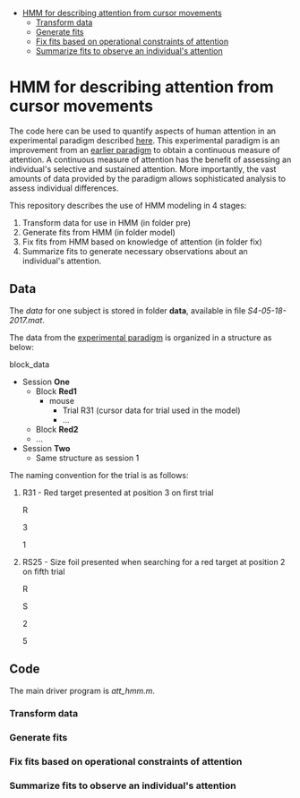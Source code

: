 - [HMM for describing attention from cursor movements](#hmm-for-describing-attention-from-cursor-movements)
  - [Transform data](#transform-data)
  - [Generate fits](#generate-fits)
  - [Fix fits based on operational constraints of attention](#fix-fits-based-on-operational-constraints-of-attention)
  - [Summarize fits to observe an individual's attention](#summarize-fits-to-observe-an-individual-s-attention)

# HMM for describing attention from cursor movements

The code here can be used to quantify aspects of human attention in an experimental paradigm described [here](https://cogsci.mindmodeling.org/2018/papers/0139/0139.pdf). This experimental paradigm is an improvement from an [earlier paradigm](https://www.jstor.org/stable/10.5406/amerjpsyc.128.2.0253?seq=1) to obtain a continuous measure of attention. A continuous measure of attention has the benefit of assessing an individual's selective and sustained attention. More importantly, the vast amounts of data provided by the paradigm allows sophisticated analysis to assess individual differences. 

This repository describes the use of HMM modeling in 4 stages:

1. Transform data for use in HMM (in folder pre)
2. Generate fits from HMM (in folder model)
3. Fix fits from HMM based on knowledge of attention (in folder fix)
4. Summarize fits to generate necessary observations about an individual's attention. 

## Data

The *data* for one subject is stored in folder **data**, available in file *S4-05-18-2017.mat*. 

The data from the [experimental paradigm](https://cogsci.mindmodeling.org/2018/papers/0139/0139.pdf) is organized in a structure as below:

block_data

- Session **One**
  - Block **Red1**
    - mouse
      - Trial R31 (cursor data for trial used in the model)
      - ...
  - Block **Red2**
  - ...
- Session **Two**
  - Same structure as session 1

The naming convention for the trial is as follows:

1. R31 - Red target presented at position 3 on first trial

   R <Target R:Red S:Size Q:square>

   3 <Position on screen>

   1 <Trial number>

2. RS25 - Size foil presented when searching for a red target at position 2 on fifth trial

   R <Target R:Red S:Size Q:square>

   S <Foil R:Red S:Size Q:square>

   2 <Position on screen>

   5 <Trial number>

## Code

The main driver program is *att_hmm.m*.

### Transform data



### Generate fits

### Fix fits based on operational constraints of attention

### Summarize fits to observe an individual's attention

